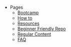 - Pages
  - <a href="https://os.pradumnasaraf.dev/#/pages/Bootcamp">Bootcamp</a>
  - <a href="https://os.pradumnasaraf.dev/#/pages/How-to/README">How to</a>
  - <a href="https://os.pradumnasaraf.dev/#/pages/Resources">Resources</a>
  - <a href="https://os.pradumnasaraf.dev/#/pages/Beginners">Beginner Friendly Repo</a>
  - <a href="https://os.pradumnasaraf.dev/#/pages/Regular">Regular Content</a>
  - <a href="https://os.pradumnasaraf.dev/#/pages/Faq">FAQ</a>
